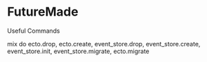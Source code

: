 # FutureMade

Useful Commands

mix do ecto.drop, ecto.create, event_store.drop, event_store.create, event_store.init, event_store.migrate, ecto.migrate

